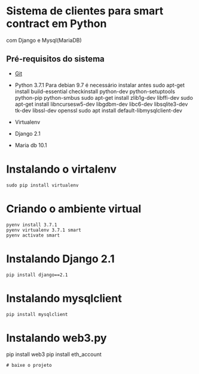 # Sistema de clientes para smart contract em Python
com Django e Mysql(MariaDB)
## Pré-requisitos do sistema
- [Git](https://git-scm.com)
- Python 3.7.1
	Para debian 9.7 é necessário instalar antes
sudo apt-get install build-essential checkinstall python-dev python-setuptools python-pip python-smbus
sudo apt-get install zlib1g-dev libffi-dev 
sudo apt-get install libncursesw5-dev libgdbm-dev libc6-dev libsqlite3-dev tk-dev libssl-dev openssl
sudo apt install default-libmysqlclient-dev

- Virtualenv
- Django 2.1
- Maria db 10.1

# Instalando o virtalenv
```
sudo pip install virtualenv
```
# Criando o ambiente virtual
```
pyenv install 3.7.1 
pyenv virtualenv 3.7.1 smart 
pyenv activate smart
```
# Instalando Django 2.1
```
pip install django==2.1
```
# Instalando mysqlclient
```
pip install mysqlclient
```
# Instalando web3.py
pip install web3 
pip install eth_account
```
# baixe o projeto
